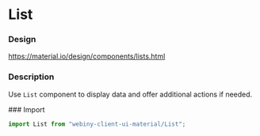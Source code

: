 # List

### Design
<a href="https://material.io/design/components/lists.html" target="_blank">https://material.io/design/components/lists.html</a>

### Description
Use `List` component to display data and offer additional actions if needed.

### Import
```js
import List from "webiny-client-ui-material/List";
```
